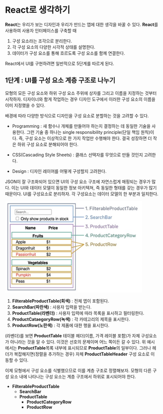 # React로 생각하기

**React**는 우리가 보는 디자인과 우리가 만드는 앱에 대한 생각을 바꿀 수 있다.
**React**를 사용하여 사용자 인터페이스를 구축할 때

1. 구성 요소라는 조각으로 분리한다.
2. 각 구성 요소의 다양한 시각적 상태를 설명한다.
3. 데이터가 구성 요소를 통해 흐르도록 구성 요소를 함께 연결한다.

React에서 UI를 구현하려면 일반적으로 5단계를 따르게 된다.

## 1단계 : UI를 구성 요소 계층 구조로 나누기

모형의 모든 구성 요소와 하위 구성 요소 주위에 상자를 그리고 이름을 지정하는 것부터 시작하자.
디자이너와 함게 작업하는 경우 디자인 도구에서 이러한 구성 요소의 이름을 이미 지정했을 수 있다.

배경에 따라 다양한 방식으로 디자인을 구성 요소로 분할하는 것을 고려할 수 있다.

- Programming : 새 함수나 개체를 만들어야 하는지 결정하는 데 동일한 기술을 사용한다.
  그런 기술 중 하나는 single responsibility principle(단일 책임 원칙)이다.
  즉, 구성 요소는 이상적으로 한 가지 작업만 수행해야 한다. 결국 성장하면 더 작은 하위 구성 요소로 분해되어야 한다.

- CSS(Cascading Style Sheets) : 클래스 선택자를 무엇으로 만들 것인지 고려한다.
- Design : 디자인 레이어를 어떻게 구성할지 고려한다.

JSON이 잘 구조화되어 있으면 UI의 구성 요소 구조에 자연스럽게 매핑되는 경우가 많다. 이는 UI와 데이터 모델이 동일한 정보 아키텍쳐,
즉 동일한 형태를 갖는 경우가 많기 때문이다. UI를 구성요소로 분리하자. 각 구성요소는 데이터 모델의 한 부분과 일치한다.

<img src="/img/UIcomponenthierarchy.jpg" width="450px" height="300px"/> <br/>

1. **FilterableProductTable(회색)** : 전체 앱이 포함된다.
2. **SearchBar(파란색)** : 사용자 입력을 받는다.
3. **ProductTable(라벤더)** : 사용자 입력에 따라 목록을 표시하고 필터링한다.
4. **ProductCataegoryRow(녹색)** : 각 카테고리의 제목을 표시한다.
5. **ProductRow(노란색)** : 각 제품에 대한 행을 표시한다.
   <br/>

(라벤더)를 보면 **ProductTable** 테이블 헤더(이름, 가격 레이블 포함)가 자체 구성요소가 아니라는 것을 알 수 있다. 이것은 선호의 문제이며 어느 쪽이든 갈 수 있다.
위 예시에서는 **ProductTable**목록 내부에 표시되므로 **ProductTable**의 일부이다. 그러나 헤더가 복잡해지면(정렬을 추가하는 경우) 자체 **ProductTableHeader** 구성 요소로 이동할 수 있다.

이제 모형에서 구성 요소를 식별했으므로 이를 계층 구조로 정렬해보자. 모형의 다른 구성 요소 내에 나타나는 구성 요소는 계층 구조에서 하위로 표시되어야 한다.

- **FilterableProductTable**
  - **SearchBar**
  - **ProductTable**
    - **ProductCategoryRow**
    - **ProductRow**
